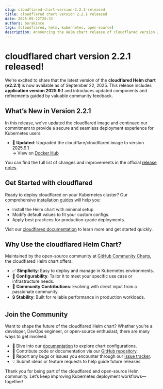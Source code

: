 ```yaml
---
slug: cloudflared-chart-version-2.2.1-released
title: cloudflared chart version 2.2.1 released
date: 2025-09-22T20:33
authors: burakince
tags: [cloudflared, helm, kubernetes, open-source]
description: Announcing the Helm chart release of cloudflared version 2.2.1 with app version 2025.9.1, featuring enhancements and community contributions.
---
```


# cloudflared chart version 2.2.1 released!

We're excited to share that the latest version of the **cloudflared Helm chart (v2.2.1)** is now available as of September 22, 2025. This release includes **application version 2025.9.1** and introduces updated components and refinements guided by valuable community feedback.

## What’s New in Version 2.2.1

In this release, we’ve updated the cloudflared image and continued our commitment to provide a secure and seamless deployment experience for Kubernetes users:

- 🔄 **Updated**: Upgraded the cloudflare/cloudflared image to version 2025.9.1  
  → View on [Docker Hub](https://hub.docker.com/r/cloudflare/cloudflared)

You can find the full list of changes and improvements in the official [release notes](https://github.com/community-charts/helm-charts/releases/tag/cloudflared-2.2.1).

<!-- truncate -->

## Get Started with cloudflared

Ready to deploy cloudflared on your Kubernetes cluster? Our comprehensive [installation guides](https://community-charts.github.io/docs/category/cloudflared) will help you:

- Install the Helm chart with minimal setup.
- Modify default values to fit your custom configs.
- Apply best practices for production-grade deployments.

Visit our [cloudflared documentation](https://community-charts.github.io/docs/category/cloudflared) to learn more and get started quickly.

## Why Use the cloudflared Helm Chart?

Maintained by the open-source community at [GitHub Community Charts](https://github.com/community-charts/helm-charts), the cloudflared Helm chart offers:

- ✅ **Simplicity**: Easy to deploy and manage in Kubernetes environments.  
- 🔧 **Configurability**: Tailor it to meet your specific use case or infrastructure needs.  
- 🤝 **Community Contributions**: Evolving with direct input from a passionate community.  
- 🔒 **Stability**: Built for reliable performance in production workloads.

## Join the Community

Want to shape the future of the cloudflared Helm chart? Whether you're a developer, DevOps engineer, or open-source enthusiast, there are many ways to get involved:

- 📘 Dive into our [documentation](https://community-charts.github.io/docs/category/cloudflared) to explore chart configurations.
- 🔧 Contribute code or documentation via our [GitHub repository](https://github.com/community-charts/helm-charts).
- 🐞 Report any bugs or issues you encounter through our [issue tracker](https://github.com/community-charts/helm-charts/issues).
- 💡 Submit ideas or feature requests to help guide future releases.

Thank you for being part of the cloudflared and open-source Helm community. Let’s keep improving Kubernetes deployment workflows—together!